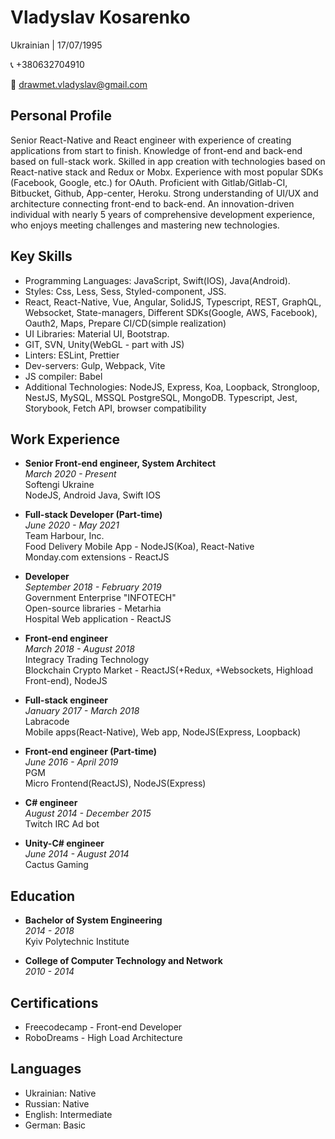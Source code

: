 # Vladyslav Kosarenko

Ukrainian | 17/07/1995

📞 +380632704910

📧 drawmet.vladyslav@gmail.com

## Personal Profile

Senior React-Native and React engineer with experience of creating applications from start to finish. Knowledge of front-end and back-end based on full-stack work. Skilled in app creation with technologies based on React-native stack and Redux or Mobx. Experience with most popular SDKs (Facebook, Google, etc.) for OAuth. Proficient with Gitlab/Gitlab-CI, Bitbucket, Github, App-center, Heroku. Strong understanding of UI/UX and architecture connecting front-end to back-end. An innovation-driven individual with nearly 5 years of comprehensive development experience, who enjoys meeting challenges and mastering new technologies.

## Key Skills

- Programming Languages: JavaScript, Swift(IOS), Java(Android).
- Styles: Css, Less, Sess, Styled-component, JSS.
- React, React-Native, Vue, Angular, SolidJS, Typescript, REST, GraphQL, Websocket, State-managers, Different SDKs(Google, AWS, Facebook), Oauth2, Maps, Prepare CI/CD(simple realization)
- UI Libraries: Material UI, Bootstrap.
- GIT, SVN, Unity(WebGL - part with JS)
- Linters: ESLint, Prettier
- Dev-servers: Gulp, Webpack, Vite
- JS compiler: Babel
- Additional Technologies: NodeJS, Express, Koa, Loopback, Strongloop, NestJS, MySQL, MSSQL PostgreSQL, MongoDB. Typescript, Jest, Storybook, Fetch API, browser compatibility

## Work Experience

- **Senior Front-end engineer, System Architect**  
  _March 2020 - Present_  
  Softengi Ukraine  
  NodeJS, Android Java, Swift IOS  

- **Full-stack Developer (Part-time)**  
  _June 2020 - May 2021_  
  Team Harbour, Inc.  
  Food Delivery Mobile App - NodeJS(Koa), React-Native  
  Monday.com extensions - ReactJS  

- **Developer**  
  _September 2018 - February 2019_  
  Government Enterprise "INFOTECH"  
  Open-source libraries - Metarhia  
  Hospital Web application - ReactJS  

- **Front-end engineer**  
  _March 2018 - August 2018_  
  Integracy Trading Technology  
  Blockchain Crypto Market - ReactJS(+Redux, +Websockets, Highload Front-end), NodeJS  

- **Full-stack engineer**  
  _January 2017 - March 2018_  
  Labracode  
  Mobile apps(React-Native), Web app, NodeJS(Express, Loopback)  

- **Front-end engineer (Part-time)**  
  _June 2016 - April 2019_  
  PGM  
  Micro Frontend(ReactJS), NodeJS(Express)  

- **C# engineer**  
  _August 2014 - December 2015_  
  Twitch IRC Ad bot  

- **Unity-C# engineer**  
  _June 2014 - August 2014_  
  Cactus Gaming  

## Education

- **Bachelor of System Engineering**  
  _2014 - 2018_  
  Kyiv Polytechnic Institute  

- **College of Computer Technology and Network**  
  _2010 - 2014_  

## Certifications

- Freecodecamp - Front-end Developer
- RoboDreams - High Load Architecture

## Languages

- Ukrainian: Native
- Russian: Native
- English: Intermediate
- German: Basic
